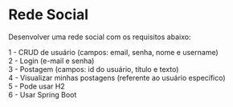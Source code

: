 # Rede Social
<p>Desenvolver uma rede social com os requisitos abaixo:</p>
<p>
  1 - CRUD de usuário (campos: email, senha, nome e username)<br />
  2 - Login (e-mail e senha)<br />
  3 - Postagem (campos: id do usuário, título e texto)<br />
  4 - Visualizar minhas postagens (referente ao usuário específico)<br />
  5 - Pode usar H2<br />
  6 - Usar Spring Boot
</p>


